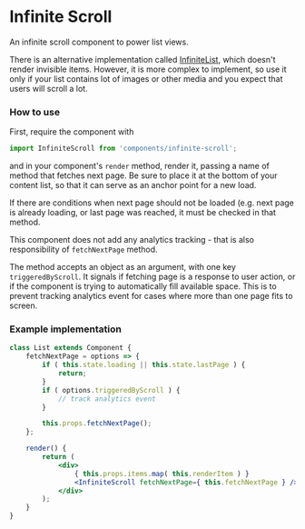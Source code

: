 # Infinite Scroll

An infinite scroll component to power list views.

There is an alternative implementation called [InfiniteList](../infinite-list), which doesn't render invisible items. However, it is more complex to implement, so use it only if your list contains lot of images or other media and you expect that users will scroll a lot.

### How to use

First, require the component with

```js
import InfiniteScroll from 'components/infinite-scroll';
```

and in your component's `render` method, render it, passing a name of method that fetches next page. Be sure to place it at the bottom of your content list, so that it can serve as an anchor point for a new load.

If there are conditions when next page should not be loaded (e.g. next page is already loading, or last page was reached, it must be checked in that method.

This component does not add any analytics tracking - that is also responsibility of `fetchNextPage` method.

The method accepts an object as an argument, with one key `triggeredByScroll`. It signals if fetching page is a response to user action, or if the component is trying to automatically fill available space. This is to prevent tracking analytics event for cases where more than one page fits to screen.

### Example implementation

```jsx
class List extends Component {
	fetchNextPage = options => {
		if ( this.state.loading || this.state.lastPage ) {
			return;
		}
		if ( options.triggeredByScroll ) {
			// track analytics event
		}

		this.props.fetchNextPage();
	};

	render() {
		return (
			<div>
				{ this.props.items.map( this.renderItem ) }
				<InfiniteScroll fetchNextPage={ this.fetchNextPage } />
			</div>
		);
	}
}
```
